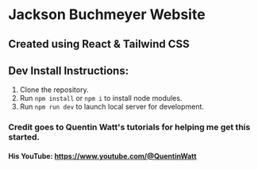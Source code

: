 # Jackson Buchmeyer Website
## Created using React & Tailwind CSS

## Dev Install Instructions:
1. Clone the repository.
2. Run ```npm install``` or ```npm i``` to install node modules.
3. Run ```npm run dev``` to launch local server for development.

### Credit goes to Quentin Watt's tutorials for helping me get this started.
#### His YouTube: https://www.youtube.com/@QuentinWatt

